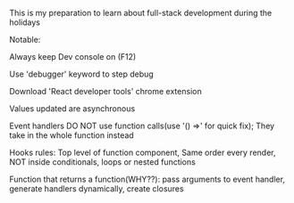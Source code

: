 This is my preparation to learn about full-stack development during the holidays

Notable:

Always keep Dev console on (F12)

Use 'debugger' keyword to step debug

Download 'React developer tools' chrome extension

Values updated are asynchronous

Event handlers DO NOT use function calls(use '() =>' for quick fix); They take in the whole function instead

Hooks rules: Top level of function component, Same order every render, NOT inside conditionals, loops or nested functions

Function that returns a function(WHY??): pass arguments to event handler, generate handlers dynamically, create closures

